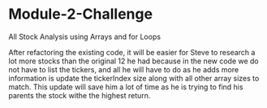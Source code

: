 # Module-2-Challenge
All Stock Analysis using Arrays and for Loops
  
  After refactoring the existing code, it will be easier for Steve to research a lot more stocks than the original 12 he had because in the new code we do not have to list the tickers, and all he will have to do as he adds more information is update the tickerIndex size along with all other array sizes to match. This update will save him a lot of time as he is trying to find his parents the stock withe the highest return. 
